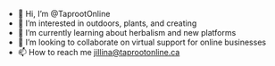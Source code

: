 - 👋 Hi, I’m @TaprootOnline
- 👀 I’m interested in outdoors, plants, and creating
- 🌱 I’m currently learning about herbalism and new platforms
- 💞️ I’m looking to collaborate on virtual support for online businesses
- 📫 How to reach me jillina@taprootonline.ca

<!---
TaprootOnline/TaprootOnline is a ✨ special ✨ repository because its `README.md` (this file) appears on your GitHub profile.
You can click the Preview link to take a look at your changes.
--->
